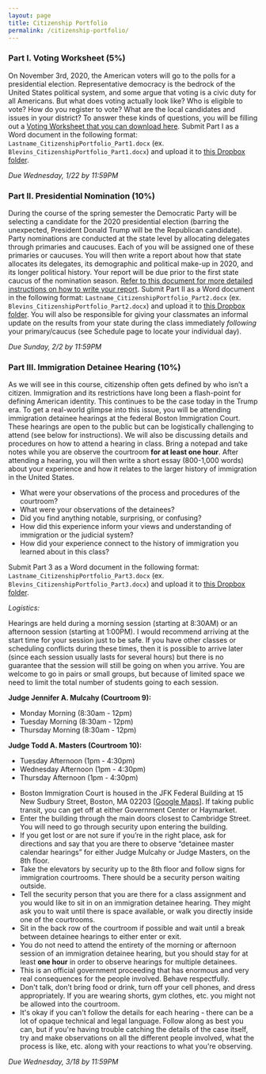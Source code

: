 ```yaml
---
layout: page
title: Citizenship Portfolio
permalink: /citizenship-portfolio/
---
```


### Part I. Voting Worksheet (5%)

On November 3rd, 2020, the American voters will go to the polls for a presidential election. Representative democracy is the bedrock of the United States political system, and some argue that voting is a civic duty for all Americans. But what does voting actually look like? Who is eligible to vote? How do you register to vote? What are the local candidates and issues in your district? To answer these kinds of questions, you will be filling out a [Voting Worksheet that you can download here]({{site.baseurl}}/downloads/CitizenshipPortfolio_Part1.docx). Submit Part I as a Word document in the following format: `Lastname_CitizenshipPortfolio_Part1.docx` (ex. `Blevins_CitizenshipPortfolio_Part1.docx`) and upload it to [this Dropbox folder](https://www.dropbox.com/request/mjQk0WmUw6gFmSOX49HZ).

*Due Wednesday, 1/22 by 11:59PM* 

### Part II. Presidential Nomination (10%)

During the course of the spring semester the Democratic Party will be selecting a candidate for the 2020 presidential election (barring the unexpected, President Donald Trump will be the Republican candidate). Party nominations are conducted at the state level by allocating delegates through primaries and caucuses. Each of you will be assigned one of these primaries or caucuses. You will then write a report about how that state allocates its delegates, its demographic and political make-up in 2020, and its longer political history. Your report will be due prior to the first state caucus of the nomination season. [Refer to this document for more detailed instructions on how to write your report]({{site.baseurl}}/downloads/CitizenshipPortfolio_Part2.docx). Submit Part II as a Word document in the following format: `Lastname_CitizenshipPortfolio_Part2.docx` (ex. `Blevins_CitizenshipPortfolio_Part2.docx`) and upload it to [this Dropbox folder](https://www.dropbox.com/request/1hjPyh14XU5tS36M28TX). You will also be responsible for giving your classmates an informal update on the results from your state during the class immediately *following* your primary/caucus (see Schedule page to locate your individual day).

*Due Sunday, 2/2 by 11:59PM*

### Part III. Immigration Detainee Hearing (10%)

As we will see in this course, citizenship often gets defined by who isn’t a citizen. Immigration and its restrictions have long been a flash-point for defining American identity. This continues to be the case today in the Trump era. To get a real-world glimpse into this issue, you will be attending immigration detainee hearings at the federal Boston Immigration Court. These hearings are open to the public but can be logistically challenging to attend (see below for instructions). We will also be discussing details and procedures on how to attend a hearing in class. Bring a notepad and take notes while you are observe the courtroom **for at least one hour**. After attending a hearing, you will then write a short essay (800-1,000 words) about your experience and how it relates to the larger history of immigration in the United States.

- What were your observations of the process and procedures of the courtroom?
- What were your observations of the detainees?
- Did you find anything notable, surprising, or confusing?
- How did this experience inform your views and understanding of immigration or the judicial system?
- How did your experience connect to the history of immigration you learned about in this class?

Submit Part 3 as a Word document in the following format: `Lastname_CitizenshipPortfolio_Part3.docx` (ex. `Blevins_CitizenshipPortfolio_Part3.docx`) and upload it to [this Dropbox folder](https://www.dropbox.com/request/Sx3RnK1q78IkLRhWT5jz).

*Logistics:*

Hearings are held during a morning session (starting at 8:30AM) or an afternoon session (starting at 1:00PM). I would recommend arriving at the start time for your session just to be safe. If you have other classes or scheduling conflicts during these times, then it is possible to arrive later (since each session usually lasts for several hours) but there is no guarantee that the session will still be going on when you arrive. You are welcome to go in pairs or small groups, but because of limited space we need to limit the total number of students going to each session.

**Judge Jennifer A. Mulcahy (Courtroom 9):**

* Monday Morning (8:30am - 12pm)
* Tuesday Morning (8:30am - 12pm)
* Thursday Morning (8:30am - 12pm)

**Judge Todd A. Masters (Courtroom 10):**

* Tuesday Afternoon (1pm - 4:30pm)
* Wednesday Afternoon (1pm - 4:30pm)
* Thursday Afternoon (1pm - 4:30pm)

- Boston Immigration Court is housed in the JFK Federal Building at 15 New Sudbury Street,
Boston, MA 02203 [[Google Maps](https://goo.gl/maps/wP9VTPEUPJN2)]. If taking public transit, you can get off at either Government Center or Haymarket.
- Enter the building through the main doors closest to Cambridge Street. You will need to go through security upon entering the building. 
- If you get lost or are not sure if you’re in the right place, ask for directions and say that you are there to observe “detainee master calendar hearings” for either Judge Mulcahy or Judge Masters, on the 8th floor.
- Take the elevators by security up to the 8th floor and follow signs for immigration courtrooms. There should be a security person waiting outside.
- Tell the security person that you are there for a class assignment and you would like to sit in on an immigration detainee hearing. They might ask you to wait until there is space available, or walk you directly inside one of the courtrooms. 
- Sit in the back row of the courtroom if possible and wait until a break between detainee hearings to either enter or exit. 
- You do not need to attend the entirety of the morning or afternoon session of an immigration detainee hearing, but you should stay for at least **one hour** in order to observe hearings for multiple detainees. 
- This is an official government proceeding that has enormous and very real consequences for the people involved. Behave respectfully.  
- Don't talk, don’t bring food or drink, turn off your cell phones, and dress appropriately. If you are wearing shorts, gym clothes, etc. you might not be allowed into the courtroom. 
- It's okay if you can't follow the details for each hearing - there can be a lot of opaque technical and legal language. Follow along as best you can, but if you're having trouble catching the details of the case itself, try and make observations on all the different people involved, what the process is like, etc. along with your reactions to what you're observing. 

*Due Wednesday, 3/18 by 11:59PM*
